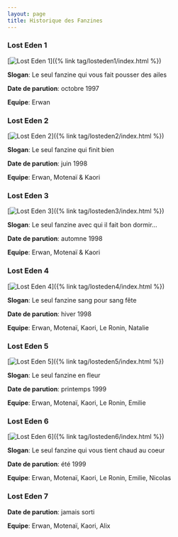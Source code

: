 ```yaml
---
layout: page
title: Historique des Fanzines
---
```


### Lost Eden 1

[![Lost Eden 1](/assets/images/pages/losteden1.jpg)]({% link tag/losteden1/index.html %})

**Slogan**: Le seul fanzine qui vous fait pousser des ailes

**Date de parution**: octobre 1997

**Equipe**: Erwan

### Lost Eden 2

[![Lost Eden 2](/assets/images/pages/losteden2.jpg)]({% link tag/losteden2/index.html %})

**Slogan**: Le seul fanzine qui finit bien

**Date de parution**: juin 1998

**Equipe**: Erwan, Motenaï & Kaori

### Lost Eden 3

[![Lost Eden 3](/assets/images/pages/losteden3.jpg)]({% link tag/losteden3/index.html %})

**Slogan**: Le seul fanzine avec qui il fait bon dormir...

**Date de parution**: automne 1998

**Equipe**: Erwan, Motenaï & Kaori

### Lost Eden 4

[![Lost Eden 4](/assets/images/pages/losteden4.jpg)]({% link tag/losteden4/index.html %})

**Slogan**: Le seul fanzine sang pour sang fête

**Date de parution**: hiver 1998

**Equipe**: Erwan, Motenaï, Kaori, Le Ronin, Natalie

### Lost Eden 5

[![Lost Eden 5](/assets/images/pages/losteden5.jpg)]({% link tag/losteden5/index.html %})

**Slogan**: Le seul fanzine en fleur

**Date de parution**: printemps 1999

**Equipe**: Erwan, Motenaï, Kaori, Le Ronin, Emilie

### Lost Eden 6

[![Lost Eden 6](/assets/images/pages/losteden6.jpg)]({% link tag/losteden6/index.html %})

**Slogan**: Le seul fanzine qui vous tient chaud au coeur

**Date de parution**: été 1999

**Equipe**: Erwan, Motenaï, Kaori, Le Ronin, Emilie, Nicolas

### Lost Eden 7

**Date de parution**: jamais sorti

**Equipe**: Erwan, Motenaï, Kaori, Alix
